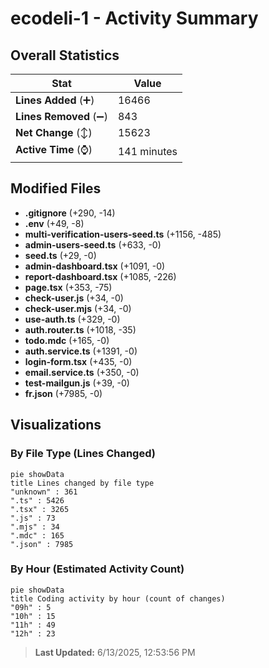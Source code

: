 # ecodeli-1 - Activity Summary 

## Overall Statistics

| Stat                   | Value                                                             |
| ---------------------- | ----------------------------------------------------------------- |
| **Lines Added** (➕)   | 16466                                          |
| **Lines Removed** (➖) | 843                                        |
| **Net Change** (↕)    | 15623                |
| **Active Time** (⌚)   | 141 minutes |


## Modified Files
- **.gitignore** (+290, -14)
- **.env** (+49, -8)
- **multi-verification-users-seed.ts** (+1156, -485)
- **admin-users-seed.ts** (+633, -0)
- **seed.ts** (+29, -0)
- **admin-dashboard.tsx** (+1091, -0)
- **report-dashboard.tsx** (+1085, -226)
- **page.tsx** (+353, -75)
- **check-user.js** (+34, -0)
- **check-user.mjs** (+34, -0)
- **use-auth.ts** (+329, -0)
- **auth.router.ts** (+1018, -35)
- **todo.mdc** (+165, -0)
- **auth.service.ts** (+1391, -0)
- **login-form.tsx** (+435, -0)
- **email.service.ts** (+350, -0)
- **test-mailgun.js** (+39, -0)
- **fr.json** (+7985, -0)

## Visualizations

### By File Type (Lines Changed)

```mermaid
pie showData
title Lines changed by file type
"unknown" : 361
".ts" : 5426
".tsx" : 3265
".js" : 73
".mjs" : 34
".mdc" : 165
".json" : 7985
```

### By Hour (Estimated Activity Count)

```mermaid
pie showData
title Coding activity by hour (count of changes)
"09h" : 5
"10h" : 15
"11h" : 49
"12h" : 23
```


> **Last Updated:** 6/13/2025, 12:53:56 PM